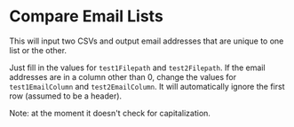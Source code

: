 # Compare Email Lists

This will input two CSVs and output email addresses that are unique to one list or the other.

Just fill in the values for `test1Filepath` and `test2Filepath`. If the email addresses are in a column other than 0, change the values for `test1EmailColumn` and `test2EmailColumn`. It will automatically ignore the first row (assumed to be a header).

Note: at the moment it doesn't check for capitalization.    